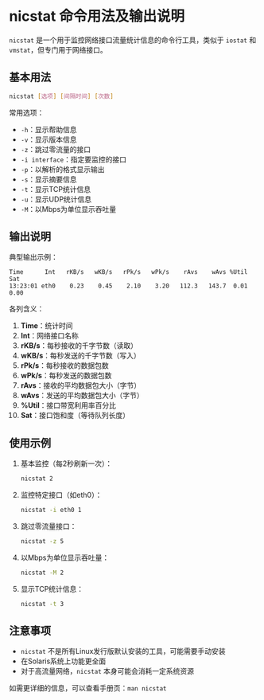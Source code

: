 # nicstat 命令用法及输出说明

`nicstat` 是一个用于监控网络接口流量统计信息的命令行工具，类似于 `iostat` 和 `vmstat`，但专门用于网络接口。

## 基本用法

```bash
nicstat [选项] [间隔时间] [次数]
```

常用选项：
- `-h`：显示帮助信息
- `-v`：显示版本信息
- `-z`：跳过零流量的接口
- `-i interface`：指定要监控的接口
- `-p`：以解析的格式显示输出
- `-s`：显示摘要信息
- `-t`：显示TCP统计信息
- `-u`：显示UDP统计信息
- `-M`：以Mbps为单位显示吞吐量

## 输出说明

典型输出示例：

```
Time      Int   rKB/s   wKB/s   rPk/s   wPk/s    rAvs    wAvs %Util    Sat
13:23:01 eth0    0.23    0.45    2.10    3.20   112.3   143.7  0.01   0.00
```

各列含义：

1. **Time**：统计时间
2. **Int**：网络接口名称
3. **rKB/s**：每秒接收的千字节数（读取）
4. **wKB/s**：每秒发送的千字节数（写入）
5. **rPk/s**：每秒接收的数据包数
6. **wPk/s**：每秒发送的数据包数
7. **rAvs**：接收的平均数据包大小（字节）
8. **wAvs**：发送的平均数据包大小（字节）
9. **%Util**：接口带宽利用率百分比
10. **Sat**：接口饱和度（等待队列长度）

## 使用示例

1. 基本监控（每2秒刷新一次）：
   ```bash
   nicstat 2
   ```

2. 监控特定接口（如eth0）：
   ```bash
   nicstat -i eth0 1
   ```

3. 跳过零流量接口：
   ```bash
   nicstat -z 5
   ```

4. 以Mbps为单位显示吞吐量：
   ```bash
   nicstat -M 2
   ```

5. 显示TCP统计信息：
   ```bash
   nicstat -t 3
   ```

## 注意事项

- `nicstat` 不是所有Linux发行版默认安装的工具，可能需要手动安装
- 在Solaris系统上功能更全面
- 对于高流量网络，`nicstat` 本身可能会消耗一定系统资源

如需更详细的信息，可以查看手册页：`man nicstat`
